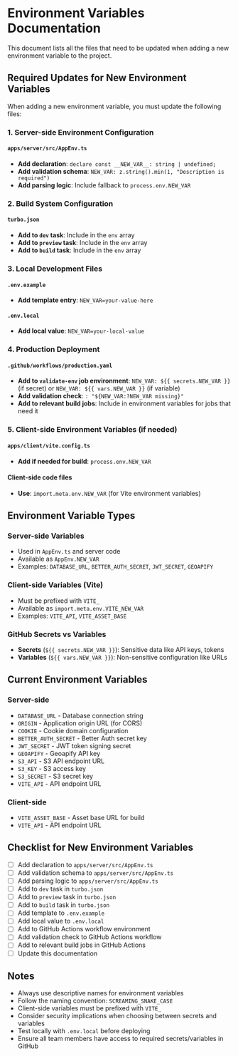 # Environment Variables Documentation

This document lists all the files that need to be updated when adding a new environment variable to the project.

## Required Updates for New Environment Variables

When adding a new environment variable, you must update the following files:

### 1. Server-side Environment Configuration

#### `apps/server/src/AppEnv.ts`
- **Add declaration**: `declare const __NEW_VAR__: string | undefined;`
- **Add validation schema**: `NEW_VAR: z.string().min(1, "Description is required")`
- **Add parsing logic**: Include fallback to `process.env.NEW_VAR`

### 2. Build System Configuration

#### `turbo.json`
- **Add to `dev` task**: Include in the `env` array
- **Add to `preview` task**: Include in the `env` array  
- **Add to `build` task**: Include in the `env` array

### 3. Local Development Files

#### `.env.example`
- **Add template entry**: `NEW_VAR=your-value-here`

#### `.env.local`
- **Add local value**: `NEW_VAR=your-local-value`

### 4. Production Deployment

#### `.github/workflows/production.yaml`
- **Add to `validate-env` job environment**: `NEW_VAR: ${{ secrets.NEW_VAR }}` (if secret) or `NEW_VAR: ${{ vars.NEW_VAR }}` (if variable)
- **Add validation check**: `: "${NEW_VAR:?NEW_VAR missing}"`
- **Add to relevant build jobs**: Include in environment variables for jobs that need it

### 5. Client-side Environment Variables (if needed)

#### `apps/client/vite.config.ts`
- **Add if needed for build**: `process.env.NEW_VAR`

#### Client-side code files
- **Use**: `import.meta.env.NEW_VAR` (for Vite environment variables)

## Environment Variable Types

### Server-side Variables
- Used in `AppEnv.ts` and server code
- Available as `AppEnv.NEW_VAR`
- Examples: `DATABASE_URL`, `BETTER_AUTH_SECRET`, `JWT_SECRET`, `GEOAPIFY`

### Client-side Variables (Vite)
- Must be prefixed with `VITE_`
- Available as `import.meta.env.VITE_NEW_VAR`
- Examples: `VITE_API`, `VITE_ASSET_BASE`

### GitHub Secrets vs Variables
- **Secrets** (`${{ secrets.NEW_VAR }}`): Sensitive data like API keys, tokens
- **Variables** (`${{ vars.NEW_VAR }}`): Non-sensitive configuration like URLs

## Current Environment Variables

### Server-side
- `DATABASE_URL` - Database connection string
- `ORIGIN` - Application origin URL (for CORS)
- `COOKIE` - Cookie domain configuration
- `BETTER_AUTH_SECRET` - Better Auth secret key
- `JWT_SECRET` - JWT token signing secret
- `GEOAPIFY` - Geoapify API key
- `S3_API` - S3 API endpoint URL
- `S3_KEY` - S3 access key
- `S3_SECRET` - S3 secret key
- `VITE_API` - API endpoint URL

### Client-side
- `VITE_ASSET_BASE` - Asset base URL for build
- `VITE_API` - API endpoint URL

## Checklist for New Environment Variables

- [ ] Add declaration to `apps/server/src/AppEnv.ts`
- [ ] Add validation schema to `apps/server/src/AppEnv.ts`
- [ ] Add parsing logic to `apps/server/src/AppEnv.ts`
- [ ] Add to `dev` task in `turbo.json`
- [ ] Add to `preview` task in `turbo.json`
- [ ] Add to `build` task in `turbo.json`
- [ ] Add template to `.env.example`
- [ ] Add local value to `.env.local`
- [ ] Add to GitHub Actions workflow environment
- [ ] Add validation check to GitHub Actions workflow
- [ ] Add to relevant build jobs in GitHub Actions
- [ ] Update this documentation

## Notes

- Always use descriptive names for environment variables
- Follow the naming convention: `SCREAMING_SNAKE_CASE`
- Client-side variables must be prefixed with `VITE_`
- Consider security implications when choosing between secrets and variables
- Test locally with `.env.local` before deploying
- Ensure all team members have access to required secrets/variables in GitHub
